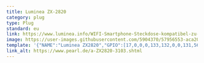 ```yaml
---
title: Luminea ZX-2820
category: plug
type: Plug
standard: eu
link: https://www.luminea.info/WIFI-Smartphone-Steckdose-kompatibel-zu-Amazon-ZX-2820-919.shtml
image: https://user-images.githubusercontent.com/5904370/57956553-aca20580-78f9-11e9-9da7-799e1608285f.png
template: '{"NAME":"Luminea ZX2820","GPIO":[17,0,0,0,133,132,0,0,131,56,21,0,0],"FLAG":0,"BASE":65}' 
link_alt: https://www.pearl.de/a-ZX2820-3103.shtml
---
```


